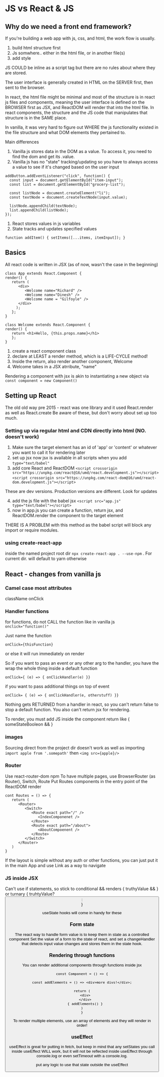 # JS vs React & JS

## Why do we need a front end framework?

If you're building a web app with js, css, and html, the work flow is usually.

1. build html structure first
2. Js somwhere.. either in the html file, or in another file(s)
3. add style

JS COULD be inline as a script tag but there are no rules about where they are stored.

The user interface is generally created in HTML on the SERVER first,
then sent to the browser.

In react, the html file might be minimal and most of the structure is in react js files and components, meaning
the user interface is defined on the BROWSER first as JSX, and ReactDOM will render that into the html file.
In react components, the structure and the JS code that manipulates that structure is in the SAME place.

In vanilla, it was very hard to figure out WHERE the js functionality existed in the file structure and what DOM elements they pertained to.

Main differences

1. Vanilla js stores data in the DOM as a value. To access it, you need to find the dom and get its .value.
2. Vanilla js has no "state" tracking/updating so you have to always access a value to see if it's changed based on the user input

```
addButton.addEventListener("click", function() {
  const input = document.getElementById("item-input");
  const list = document.getElementById("grocery-list");

  const listNode = document.createElement("li");
  const textNode = document.createTextNode(input.value);

  listNode.appendChild(textNode);
  list.appendChild(listNode);
});
```

1. React stores values in js variables
2. State tracks and updates specified values

```
function addItem() { setItems([...items, itemInput]); }
```

## Basics

All react code is written in JSX (as of now, wasn't the case in the beginning)

```
class App extends React.Component {
render() {
   return (
      <div>
         <Welcome name="Richard" />
         <Welcome name="Dinesh" />
         <Welcome name = "Gilfoyle" />
      </div>
     );
   };
}

class Welcome extends React.Component {
render() {
   return <h1>Hello, {this.props.name}</h1>
   };
}

```

1. create a react component class
2. declare at LEAST a render method, which is a LIFE-CYCLE method!
3. Inside the return, also render another component, Welcome
4. Welcome takes in a JSX atrribute, "name"

Rendering a component with jsx is akin to instantiating a new object via `const component = new Component()`

## Setting up React

The old old way pre 2015 - react was one library and it used React.render as well as React.create
Be aware of these, but don't worry about set up too much.

### Setting up via regular html and CDN directly into html (NO. doesn't work)

1. Make sure the target element has an id of 'app' or 'content' or whatever you want to call it for rendering later
2. set up jsx <script src="https://unpkg.com/babel-standalone@6/babel.min.js"></script>
   now jsx is available in all scripts when you add `type="text/babel"`
3. add core React and ReactDOM
   `<script crossorigin src="https://unpkg.com/react@16/umd/react.development.js"></script>`
   `<script crossorigin src="https://unpkg.com/react-dom@16/umd/react-dom.development.js"></script>`

These are dev versions. Production versions are different. Look for updates

4. add the js file with the babel jsx
   `<script src="app.js" type="text/babel"></script>`
5. now in app.js you can create a function, return jsx, and ReactDOM.render the component to the target element

THERE IS A PROBLEM with this method as the babel script will block any import or require modules.

### using create-react-app

inside the named project root dir
`npx create-react-app . --use-npm`
. For current dir. will default to yarn otherwise

## React - changes from vanilla js

### Camel case most attributes

className
onClick

### Handler functions

for functions, do not CALL the function like in vanilla js
`onclick="function()"`

Just name the function

`onClick={thisFunction}`

or else it will run immediately on render

So if you want to pass an event or any other arg to the handler, you have the wrap the whole thing inside a default function

`onClick={ (e) => { onClickHandler(e) }}`

if you want to pass additional things on top of event

`onClick= { (e) => { onClickHandler(e, otherstuff) }}`

Nothing gets RETURNED from a handler in react, so you can't return false to stop a default function.
You also can't return jsx for rendering.

To render, you must add JS inside the component return like
{ someStateBooleon && <Redirect to="/anotherSection"> }

### images

Sourcing direct from the project dir doesn't work as well as importing
`import apple from '.somepath'`
then `<img src={apple}/>`

### Router

Use react-router-dom npm
To have multiple pages, use BrowserRouter (as Router), Switch, Route
Put Routes components in the entry point of the ReactDOM render

```
cont Routes = () => {
   return (
      <Router>
         <Switch>
            <Route exact path="/" />
               <IndexComponenet />
            </Route>
            <Route exact path="/about">
               <AboutCompoenent />
            </Route>
         </Switch>
      </Router>
   )
}
```

If the layout is simple without any auth or other functions, you can just put it in the main App and use Link as a way to navigate

### JS inside JSX

Can't use if statements, so stick to conditional && renders
{ truthyValue && <componentToRender />}
or turnary
{ truhtyValue? <button> : <div>}

useState hooks will come in handy for these

### Form state

The react way to handle form value is to keep them in state as a controlled component
Set the value of a form to the state of react, and set a changeHandler that detects input value changes and stores them in the state hook.

### Rendering through functions

You can render additional components through functions inside jsx

```
const Component = () => {

const addElements = () => <div>more divs!</div>;

return (
   <div>
   </div>
   { addElements() }
)
}
```

To render multiple elements, use an array of elements and they will render in order!

### useEffect

useEffect is great for putting in fetch, but keep in mind that any setStates you call inside useEffect WILL work, but it will not be reflected inside useEffect through console.log or even setTimeout with a console.log.

put any logic to use that state outside the useEffect
